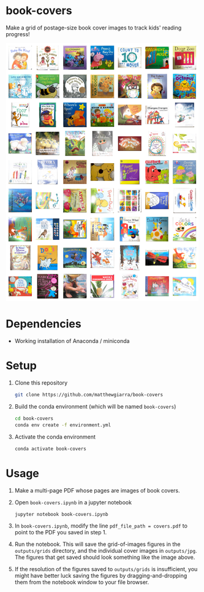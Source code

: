 # book-covers
Make a grid of postage-size book cover images to track kids' reading progress!

![](doc/example.png)

# Dependencies
- Working installation of Anaconda / miniconda

# Setup
1. Clone this repository

    ```bash
    git clone https://github.com/matthewgiarra/book-covers
    ```

2. Build the conda environment (which will be named `book-covers`)

    ```bash
    cd book-covers
    conda env create -f environment.yml  
    ```

3. Activate the conda environment

    ```bash
    conda activate book-covers
    ```

# Usage

1. Make a multi-page PDF whose pages are images of book covers. 
2. Open `book-covers.ipynb` in a jupyter notebook

     ```bash
    jupyter notebook book-covers.ipynb
    ```

3. In `book-covers.ipynb`, modify the line `pdf_file_path = covers.pdf` to point to the PDF you saved in step 1.
4. Run the notebook. This will save the grid-of-images figures in the `outputs/grids` directory, and the individual cover images in `outputs/jpg`. The figures that get saved should look something like the image above.

5. If the resolution of the figures saved to `outputs/grids` is insufficient, you might have better luck saving the figures by dragging-and-dropping them from the notebook window to your file browser.


